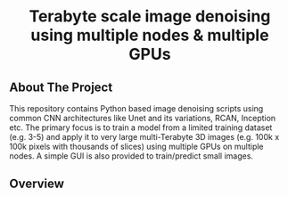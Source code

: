 <h1 align="center">Terabyte scale image denoising using multiple nodes & multiple GPUs</h1>

<!-- ABOUT THE PROJECT -->
## About The Project

This repository contains Python based image denoising scripts using common CNN
architectures like Unet and its variations, RCAN, Inception etc. The primary focus
is to train a model from a limited training dataset (e.g. 3-5) and apply it to
very large multi-Terabyte 3D images (e.g. 100k x 100k pixels with thousands of slices)
using multiple GPUs on multiple nodes. A simple GUI is also provided to train/predict
small images.

## Overview
